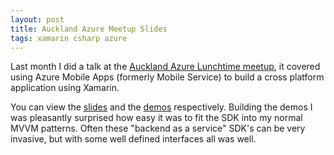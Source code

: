 ```yaml
---
layout: post
title: Auckland Azure Meetup Slides
tags: xamarin csharp azure
---
```


Last month I did a talk at the [Auckland Azure Lunchtime meetup][meetup], it covered using Azure Mobile Apps (formerly Mobile Service) to build a cross platform application using Xamarin.

You can view the [slides][azure] and the [demos][github] respectively. Building the demos I was pleasantly surprised how easy it was to fit the SDK into my normal MVVM patterns. Often these "backend as a service" SDK's can be very invasive, but with some well defined interfaces all was well.

[meetup]: http://www.meetup.com/Auckland-Azure-Lunchtime-Meetup/events/229742916/
[azure]: https://onedrive.live.com/redir?resid=D28A1F0AF33100D0!275407&authkey=!ANlM8bnryckcXig&ithint=file%2cpptx
[github]: https://github.com/nigel-sampson/talks/tree/master/mobile-services